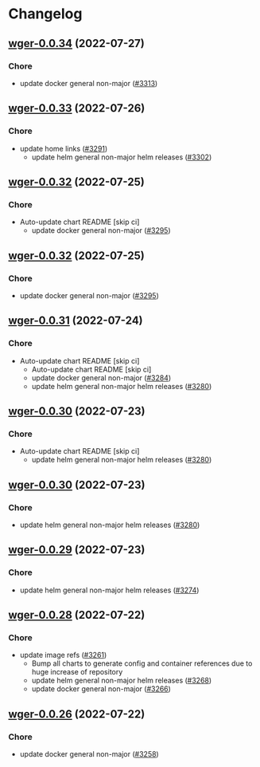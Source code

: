 # Changelog



## [wger-0.0.34](https://github.com/truecharts/apps/compare/wger-0.0.33...wger-0.0.34) (2022-07-27)

### Chore

- update docker general non-major ([#3313](https://github.com/truecharts/apps/issues/3313))




## [wger-0.0.33](https://github.com/truecharts/apps/compare/wger-0.0.32...wger-0.0.33) (2022-07-26)

### Chore

- update home links ([#3291](https://github.com/truecharts/apps/issues/3291))
  - update helm general non-major helm releases ([#3302](https://github.com/truecharts/apps/issues/3302))




## [wger-0.0.32](https://github.com/truecharts/apps/compare/wger-0.0.31...wger-0.0.32) (2022-07-25)

### Chore

- Auto-update chart README [skip ci]
  - update docker general non-major ([#3295](https://github.com/truecharts/apps/issues/3295))




## [wger-0.0.32](https://github.com/truecharts/apps/compare/wger-0.0.31...wger-0.0.32) (2022-07-25)

### Chore

- update docker general non-major ([#3295](https://github.com/truecharts/apps/issues/3295))




## [wger-0.0.31](https://github.com/truecharts/apps/compare/wger-0.0.29...wger-0.0.31) (2022-07-24)

### Chore

- Auto-update chart README [skip ci]
  - Auto-update chart README [skip ci]
  - update docker general non-major ([#3284](https://github.com/truecharts/apps/issues/3284))
  - update helm general non-major helm releases ([#3280](https://github.com/truecharts/apps/issues/3280))




## [wger-0.0.30](https://github.com/truecharts/apps/compare/wger-0.0.29...wger-0.0.30) (2022-07-23)

### Chore

- Auto-update chart README [skip ci]
  - update helm general non-major helm releases ([#3280](https://github.com/truecharts/apps/issues/3280))




## [wger-0.0.30](https://github.com/truecharts/apps/compare/wger-0.0.29...wger-0.0.30) (2022-07-23)

### Chore

- update helm general non-major helm releases ([#3280](https://github.com/truecharts/apps/issues/3280))




## [wger-0.0.29](https://github.com/truecharts/apps/compare/wger-0.0.28...wger-0.0.29) (2022-07-23)

### Chore

- update helm general non-major helm releases ([#3274](https://github.com/truecharts/apps/issues/3274))




## [wger-0.0.28](https://github.com/truecharts/apps/compare/wger-0.0.26...wger-0.0.28) (2022-07-22)

### Chore

- update image refs ([#3261](https://github.com/truecharts/apps/issues/3261))
  - Bump all charts to generate config and container references due to huge increase of repository
  - update helm general non-major helm releases ([#3268](https://github.com/truecharts/apps/issues/3268))
  - update docker general non-major ([#3266](https://github.com/truecharts/apps/issues/3266))



## [wger-0.0.26](https://github.com/truecharts/apps/compare/wger-0.0.25...wger-0.0.26) (2022-07-22)

### Chore

- update docker general non-major ([#3258](https://github.com/truecharts/apps/issues/3258))

